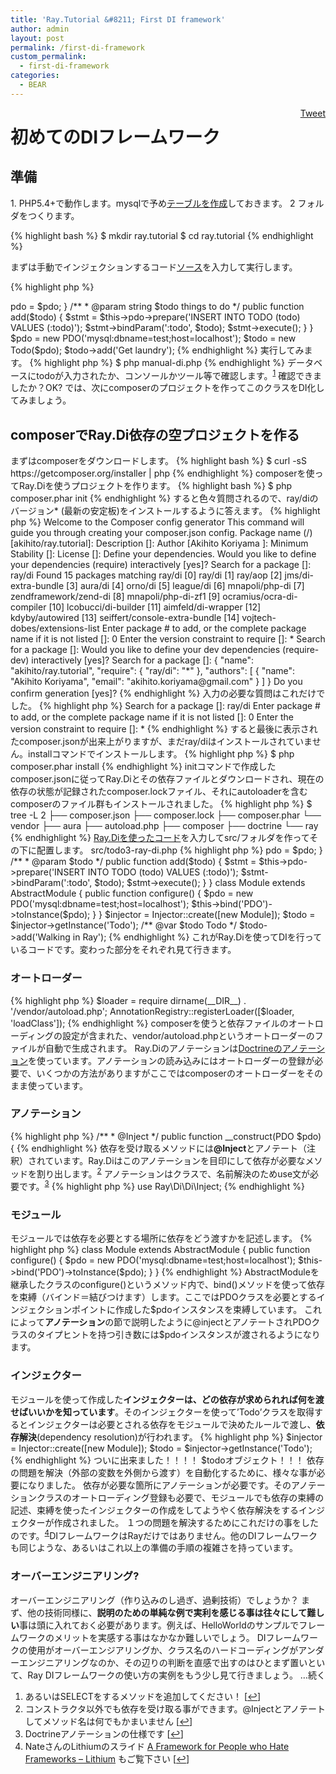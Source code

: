 ```yaml
---
title: 'Ray.Tutorial &#8211; First DI framework'
author: admin
layout: post
permalink: /first-di-framework
custom_permalink:
  - first-di-framework
categories:
  - BEAR
---
```

<div style="float: right; margin-left: 10px;"><a href="https://twitter.com/share" class="twitter-share-button" data-count="vertical" data-url="/blog/first-di-framework">Tweet</a></div>
<h1>初めてのDIフレームワーク</h1>
<h2>準備</h2>
 1. PHP5.4+で動作します。mysqlで予め<a href="https://github.com/koriym/Ray.Tutorial/blob/master/doc/todo.sql">テーブルを作成</a>しておきます。
 2 フォルダをつくります。

{% highlight bash %}
$ mkdir ray.tutorial
$ cd ray.tutorial
{% endhighlight %}

まずは手動でインジェクションするコード<a href="https://github.com/koriym/Ray.Tutorial/blob/develop/src/todo2-manual-injection.php">ソース</a>を入力して実行します。

{% highlight php %}
<?php
class Todo
{
    /**
     * @var PDO
     */
    private $pdo;

    /**
     * @param PDO $pdo
     */
    public function __construct(PDO $pdo)
    {
        $this->pdo = $pdo;
    }

    /**
     * @param string $todo things to do
     */
    public function add($todo)
    {
        $stmt = $this->pdo->prepare('INSERT INTO TODO (todo) VALUES (:todo)');
        $stmt->bindParam(':todo', $todo);
        $stmt->execute();
    }
}
$pdo = new PDO('mysql:dbname=test;host=localhost');
$todo = new Todo($pdo);
$todo->add('Get laundry');
{% endhighlight %}

実行してみます。

{% highlight php %}
$ php manual-di.php
{% endhighlight %}

データベースにtodoが入力されたか、コンソールかツール等で確認します。<sup><a href="#footnote_0_2143" id="identifier_0_2143" class="footnote-link footnote-identifier-link" title="あるいはSELECTをするメソッドを追加してください！">1</a></sup>
確認できましたか？OK?
では、次にcomposerのプロジェクトを作ってこのクラスをDI化してみましょう。
<h2>composerでRay.Di依存の空プロジェクトを作る</h2>
まずはcomposerをダウンロードします。

{% highlight bash %}
$ curl -sS https://getcomposer.org/installer | php
{% endhighlight %}

composerを使ってRay.Diを使うプロジェクトを作ります。

{% highlight bash %}
$ php composer.phar init
{% endhighlight %}

すると色々質問されるので、ray/diのバージョン* (最新の安定板)をインストールするように答えます。

{% highlight php %}
  Welcome to the Composer config generator
This command will guide you through creating your composer.json config.
Package name (<vendor>/<name>) [akihito/ray.tutorial]:
Description []:
Author [Akihito Koriyama <akihito .koriyama@gmail.com>]:
Minimum Stability []:
License []:
Define your dependencies.
Would you like to define your dependencies (require) interactively [yes]?
Search for a package []: ray/di
Found 15 packages matching ray/di
   [0] ray/di
   [1] ray/aop
   [2] jms/di-extra-bundle
   [3] aura/di
   [4] orno/di
   [5] league/di
   [6] mnapoli/php-di
   [7] zendframework/zend-di
   [8] mnapoli/php-di-zf1
   [9] ocramius/ocra-di-compiler
  [10] lcobucci/di-builder
  [11] aimfeld/di-wrapper
  [12] kdyby/autowired
  [13] seiffert/console-extra-bundle
  [14] vojtech-dobes/extensions-list
Enter package # to add, or the complete package name if it is not listed []: 0
Enter the version constraint to require []: *
Search for a package []:
Would you like to define your dev dependencies (require-dev) interactively [yes]?
Search for a package []:
{
    "name": "akihito/ray.tutorial",
    "require": {
        "ray/di": "*"
    },
    "authors": [
        {
            "name": "Akihito Koriyama",
            "email": "akihito.koriyama@gmail.com"
        }
    ]
}
Do you confirm generation [yes]?
</akihito></name></vendor>
{% endhighlight %}

入力の必要な質問はこれだけでした。

{% highlight php %}
Search for a package []: ray/di
Enter package # to add, or the complete package name if it is not listed []: 0
Enter the version constraint to require []: *
{% endhighlight %}

すると最後に表示されたcomposer.jsonが出来上がりますが、まだray/diはインストールされていません。installコマンドでインストールします。

{% highlight php %}
$ php composer.phar install
{% endhighlight %}

initコマンドで作成したcomposer.jsonに従ってRay.Diとその依存ファイルとダウンロードされ、現在の依存の状態が記録されたcomposer.lockファイル、それにautoloaderを含むcomposerのファイル群もインストールされました。

{% highlight php %}
$ tree -L 2
├── composer.json
├── composer.lock
├── composer.phar
└── vendor
    ├── aura
    ├── autoload.php
    ├── composer
    ├── doctrine
    └── ray
{% endhighlight %}

<a href="https://github.com/koriym/Ray.Tutorial/blob/develop/src/todo3-ray-di.php">Ray.Diを使ったコード</a>を入力してsrc/フォルダを作ってその下に配置します。
src/todo3-ray-di.php

{% highlight php %}
<?php
use Doctrine\Common\Annotations\AnnotationRegistry;
use Ray\Di\AbstractModule;
use Ray\Di\Injector;
use Ray\Di\Di\Inject;
use Ray\Di\Di\Named;
$loader = require dirname(__DIR__) . '/vendor/autoload.php';
AnnotationRegistry::registerLoader([$loader, 'loadClass']);
class Todo
{
    private $pdo;
    /**
     * @Inject
     */

    public function __construct(PDO $pdo)
    {
        $this->pdo = $pdo;
    }

    /**
     * @param $todo
     */
    public function add($todo)
    {
        $stmt = $this->pdo->prepare('INSERT INTO TODO (todo) VALUES (:todo)');
        $stmt->bindParam(':todo', $todo);
        $stmt->execute();
    }
}
class Module extends AbstractModule
{
    public function configure()
    {
        $pdo = new PDO('mysql:dbname=test;host=localhost');
        $this->bind('PDO')->toInstance($pdo);
    }
}
$injector = Injector::create([new Module]);
$todo = $injector->getInstance('Todo');
/** @var $todo Todo */
$todo->add('Walking in Ray');
{% endhighlight %}

これがRay.Diを使ってDIを行っているコードです。変わった部分をそれぞれ見て行きます。
<h3>オートローダー</h3>

{% highlight php %}
$loader = require dirname(__DIR__) . '/vendor/autoload.php';
AnnotationRegistry::registerLoader([$loader, 'loadClass']);
{% endhighlight %}

composerを使うと依存ファイルのオートローディングの設定が含まれた、vendor/autoload.phpというオートローダーのファイルが自動で生成されます。
Ray.Diのアノテーションは<a href="http://docs.doctrine-project.org/projects/doctrine-common/en/latest/reference/annotations.html">Doctrineのアノテーション</a>を使っています。アノテーションの読み込みにはオートローダーの登録が必要で、いくつかの方法がありますがここではcomposerのオートローダーをそのまま使っています。
<h3>アノテーション</h3>

{% highlight php %}
    /**
     * @Inject
     */
    public function __construct(PDO $pdo)
    {
{% endhighlight %}

依存を受け取るメソッドには<strong>@Inject</strong>とアノテート（注釈）されています。Ray.Diはこのアノテーションを目印にして依存が必要なメソッドを割り出します。<sup><a href="#footnote_1_2143" id="identifier_1_2143" class="footnote-link footnote-identifier-link" title="コンストラクタ以外でも依存を受け取る事ができます。@Injectとアノテートしてメソッド名は何でもかまいません">2</a></sup>
アノテーションはクラスで、名前解決のためuse文が必要です。<sup><a href="#footnote_2_2143" id="identifier_2_2143" class="footnote-link footnote-identifier-link" title="Doctrineアノテーションの仕様です">3</a></sup>

{% highlight php %}
use Ray\Di\Di\Inject;
{% endhighlight %}

<h3>モジュール</h3>
モジュールでは依存を必要とする場所に依存をどう渡すかを記述します。

{% highlight php %}
class Module extends AbstractModule
{
    public function configure()
    {
        $pdo = new PDO('mysql:dbname=test;host=localhost');
        $this->bind('PDO')->toInstance($pdo);
    }
}
{% endhighlight %}

AbstractModuleを継承したクラスのconfigure()というメソッド内で、bind()メソッドを使って依存を束縛（バインド＝結びつけます）します。ここではPDOクラスを必要とするインジェクションポイントに作成した$pdoインスタンスを束縛しています。
これによって<strong>アノテーション</strong>の節で説明したように@injectとアノテートされPDOクラスのタイプヒントを持つ引き数には$pdoインスタンスが渡されるようになります。
<h3>インジェクター</h3>
モジュールを使って作成した<strong>インジェクターは、どの依存が求められれば何を渡せばいいかを知っています</strong>。そのインジェクターを使って&#8217;Todo&#8217;クラスを取得するとインジェクターは必要とされる依存をモジュールで決めたルールで渡し、<strong>依存解決</strong>(dependency resolution)が行われます。

{% highlight php %}
$injector = Injector::create([new Module]);
$todo = $injector->getInstance('Todo');
{% endhighlight %}

ついに出来ました！！！！
$todoオブジェクト！！！
依存の問題を解決（外部の変数を外側から渡す）を自動化するために、様々な事が必要になりました。
依存が必要な箇所にアノテーションが必要です。そのアノテーションクラスのオートローディング登録も必要で、モジュールでも依存の束縛の記述、束縛を使ったインジェクターの作成をしてようやく依存解決をするインジェクターが作成されました。
１つの問題を解決するためにこれだけの事をしたのです。<sup><a href="#footnote_3_2143" id="identifier_3_2143" class="footnote-link footnote-identifier-link" title="NateさんのLithiumのスライド A Framework for People who Hate Frameworks &ndash; Lithium もご覧下さい">4</a></sup>DIフレームワークはRayだけではありません。他のDIフレームワークも同じような、あるいはこれ以上の準備の手順の複雑さを持っています。
<h3>オーバーエンジニアリング?</h3>
オーバーエンジニアリング（作り込みのし過ぎ、過剰技術）でしょうか？
まず、他の技術同様に、<strong>説明のための単純な例で実利を感じる事は往々にして難しい</strong>事は頭に入れておく必要があります。例えば、HelloWorldのサンプルでフレームワークのメリットを実感する事はなかなか難しいでしょう。
DIフレームワークの使用がオーバーエンジアリングか、クラス名のハードコーディングがアンダーエンジニアリングなのか、その辺りの判断を直感で出すのはひとまず置いといて、Ray DIフレームワークの使い方の実例をもう少し見て行きましょう。
&#8230;続く
<ol class="footnotes"><li id="footnote_0_2143" class="footnote">あるいはSELECTをするメソッドを追加してください！ [<a href="#identifier_0_2143" class="footnote-link footnote-back-link">&#8617;</a>]</li><li id="footnote_1_2143" class="footnote">コンストラクタ以外でも依存を受け取る事ができます。@Injectとアノテートしてメソッド名は何でもかまいません [<a href="#identifier_1_2143" class="footnote-link footnote-back-link">&#8617;</a>]</li><li id="footnote_2_2143" class="footnote">Doctrineアノテーションの仕様です [<a href="#identifier_2_2143" class="footnote-link footnote-back-link">&#8617;</a>]</li><li id="footnote_3_2143" class="footnote">NateさんのLithiumのスライド <a href="http://www.slideshare.net/jperras/tekx-a-framework-for-people-who-hate-frameworks-lithium">A Framework for People who Hate Frameworks &#8211; Lithium</a> もご覧下さい [<a href="#identifier_3_2143" class="footnote-link footnote-back-link">&#8617;</a>]</li></ol>
